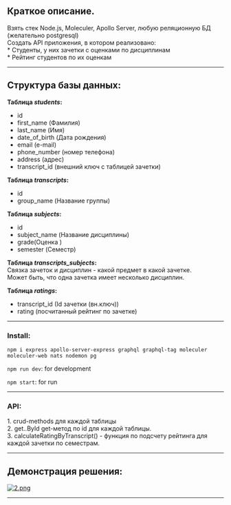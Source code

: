 
<h2>Краткое описание.</h2>
Взять стек Node.js, Moleculer, Apollo Server, любую реляционную БД (желательно postgresql)<br>
Создать API приложения, в котором реализовано:<br>
* Студенты, у них зачетки с оценками по дисциплинам<br>
* Рейтинг студентов по их оценкам<br>
<hr>
<h2>Структура базы данных:</h2>
<b>Таблица <i>students</i>:</b><br> 
    <ul class="nav">
        <li>id</li>
        <li>first_name (Фамилия) </li>
        <li>last_name (Имя)</li>
        <li>date_of_birth (Дата рождения)</li>
        <li>email (e-mail)</li>
        <li>phone_number (номер телефона)</li>
        <li>address (адрес)</li>
        <li>transcript_id (внешний ключ с таблицей зачетки)</li>
    </ul>

<b>Таблица <i>transcripts</i>:</b><br> 
     <ul class="nav">
        <li>id</li>
        <li>group_name (Название группы)</li>
    </ul>

<b>Таблица <i>subjects</i>:</b> <br> 
    <ul class="nav">
        <li>id</li>
        <li>subject_name (Название дисциплины)</li>
        <li>grade(Оценка )</li>
        <li>semester (Семестр)</li>
    </ul>

<b>Таблица <i>transcripts_subjects</i>:</b> <br> 
Связка зачеток и дисциплин - какой предмет в какой зачетке.<br>
Может быть, что одна зачетка имеет несколько дисциплин. <br>

<b>Таблица <i>ratings</i>:</b> <br> 
    <ul class="nav">
        <li>transcript_id (Id зачетки (вн.ключ))</li>
        <li>rating (посчитанный рейтинг по зачетке)</li>
    </ul>
<hr>
<h3>Install:</h3>
<p><code>npm i express apollo-server-express graphql graphql-tag moleculer moleculer-web nats nodemon pg</code></p>
<p><code>npm run dev</code>: for development</p>
<p><code>npm start</code>: for run</p><hr>
<h3>API:</h3>
    1. crud-methods для каждой таблицы<br>
    2. get..ById get-метод по id для каждой таблицы.<br>
    3. calculateRatingByTranscript() - функция по подсчету рейтинга для каждой зачетки по семестрам.<br>
<hr>
<h2>Демонстрация решения:</h2>

[![2.png](https://i.postimg.cc/j2rWD4k4/2.png)](https://postimg.cc/7GmPc045) <hr>